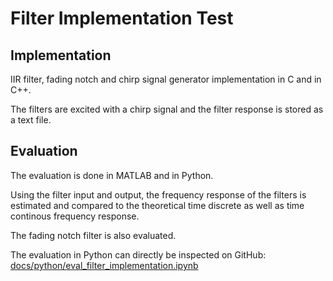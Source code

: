 # Filter Implementation Test

## Implementation

IIR filter, fading notch and chirp signal generator implementation in C and  in C++.

The filters are excited with a chirp signal and the filter response is stored as a text file.

## Evaluation

The evaluation is done in MATLAB and in Python.

Using the filter input and output, the frequency response of the filters is estimated and compared to the theoretical time discrete as well as time continous frequency response.

The fading notch filter is also evaluated.

The evaluation in Python can directly be inspected on GitHub: [docs/python/eval_filter_implementation.ipynb](docs/python/eval_filter_implementation.ipynb)
